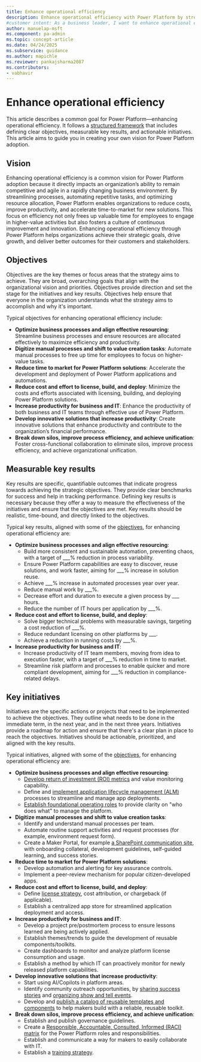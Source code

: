 ```yaml
---
title: Enhance operational efficiency
description: Enhance operational efficiency with Power Platform by streamlining processes, automating tasks, and optimizing resources.
#customer intent: As a business leader, I want to enhance operational efficiency with Power Platform so that I can streamline processes, automate tasks, and optimize resources.
author: manuelap-msft
ms.component: pa-admin
ms.topic: concept-article
ms.date: 04/24/2025
ms.subservice: guidance
ms.author: mapichle
ms.reviewer: pankajsharma2087
ms.contributors: 
- vabhavir
---
```


# Enhance operational efficiency

This article describes a common goal for Power Platform—enhancing operational efficiency. It follows a [structured framework](../vision.md) that includes defining clear objectives, measurable key results, and actionable initiatives. This article aims to guide you in creating your own vision for Power Platform adoption.

## Vision

Enhancing operational efficiency is a common vision for Power Platform adoption because it directly impacts an organization’s ability to remain competitive and agile in a rapidly changing business environment. By streamlining processes, automating repetitive tasks, and optimizing resource allocation, Power Platform enables organizations to reduce costs, improve productivity, and accelerate time-to-market for new solutions. This focus on efficiency not only frees up valuable time for employees to engage in higher-value activities but also fosters a culture of continuous improvement and innovation. Enhancing operational efficiency through Power Platform helps organizations achieve their strategic goals, drive growth, and deliver better outcomes for their customers and stakeholders.

## Objectives

Objectives are the key themes or focus areas that the strategy aims to achieve. They are broad, overarching goals that align with the organizational vision and priorities. Objectives provide direction and set the stage for the initiatives and key results. Objectives help ensure that everyone in the organization understands what the strategy aims to accomplish and why it's important.

Typical objectives for enhancing operational efficiency include:

- **Optimize business processes and align effective resourcing**: Streamline business processes and ensure resources are allocated effectively to maximize efficiency and productivity.
- **Digitize manual processes and shift to value creation tasks**: Automate manual processes to free up time for employees to focus on higher-value tasks.
- **Reduce time to market for Power Platform solutions**: Accelerate the development and deployment of Power Platform applications and automations.
- **Reduce cost and effort to license, build, and deploy**: Minimize the costs and efforts associated with licensing, building, and deploying Power Platform solutions.
- **Increase productivity for business and IT**: Enhance the productivity of both business and IT teams through effective use of Power Platform.
- **Develop innovative solutions that increase productivity**: Create innovative solutions that enhance productivity and contribute to the organization’s financial performance.
- **Break down silos, improve process efficiency, and achieve unification**: Foster cross-functional collaboration to eliminate silos, improve process efficiency, and achieve organizational unification.

## Measurable key results

Key results are specific, quantifiable outcomes that indicate progress towards achieving the strategic objectives. They provide clear benchmarks for success and help in tracking performance. Defining key results is necessary because they offer a way to measure the effectiveness of the initiatives and ensure that the objectives are met. Key results should be realistic, time-bound, and directly linked to the objectives. 

Typical key results, aligned with some of the [objectives](#objectives), for enhancing operational efficiency are:

- **Optimize business processes and align effective resourcing**:
    - Build more consistent and sustainable automation, preventing chaos, with a target of ___% reduction in process variability. 
    - Ensure Power Platform capabilities are easy to discover, reuse solutions, and work faster, aiming for ___% increase in solution reuse. 
    - Achieve ___% increase in automated processes year over year. 
    - Reduce manual work by ___%. 
    - Decrease effort and duration to execute a given process by ___ hours. 
    - Reduce the number of IT hours per application by ___%. 
- **Reduce cost and effort to license, build, and deploy**:
    - Solve bigger technical problems with measurable savings, targeting a cost reduction of ___%. 
    - Reduce redundant licensing on other platforms by ___. 
    - Achieve a reduction in running costs by ___%. 
- **Increase productivity for business and IT**:
    - Increase productivity of IT team members, moving from idea to execution faster, with a target of ___% reduction in time to market. 
    - Streamline risk platform and processes to enable quicker and more compliant development, aiming for ___% reduction in compliance-related delays. 

## Key initiatives

Initiatives are the specific actions or projects that need to be implemented to achieve the objectives. They outline what needs to be done in the immediate term, in the next year, and in the next three years. Initiatives provide a roadmap for action and ensure that there's a clear plan in place to reach the objectives. Initiatives should be actionable, prioritized, and aligned with the key results. 

Typical initiatives, aligned with some of the [objectives](#objectives), for enhancing operational efficiency are:

- **Optimize business processes and align effective resourcing**:
    - [Develop return of investment (ROI) metrics](../business-value.md) and value monitoring capability. 
    - Define and [implement application lifecycle management (ALM)](../alm.md) processes to streamline and manage app deployments. 
    - [Establish foundational operating roles](../roles.md) to provide clarity on "who does what" to manage the platform. 
- **Digitize manual processes and shift to value creation tasks**:
    - Identify and understand manual processes per team. 
    - Automate routine support activities and request processes (for example, environment request form). 
    - Create a Maker Portal, for example [a SharePoint communication site](../wiki-community.md#sharepoint-communication-site), with onboarding collateral, development guidelines, self-guided learning, and success stories. 
- **Reduce time to market for Power Platform solutions**: 
    - Develop automation and alerting for key assurance controls. 
    - Implement a peer-review mechanism for popular citizen-developed apps. 
- **Reduce cost and effort to license, build, and deploy**: 
    - Define [license strategy](../license-assignment-strategies.md), cost attribution, or chargeback (if applicable). 
    - Establish a centralized app store for streamlined application deployment and access. 
- **Increase productivity for business and IT**: 
    - Develop a project pre/postmortem process to ensure lessons learned are being actively applied. 
    - Establish themes/trends to guide the development of reusable components/toolkits. 
    - Create dashboards to monitor and analyze platform license consumption and usage. 
    - Establish a method by which IT can proactively monitor for newly released platform capabilities. 
- **Develop innovative solutions that increase productivity**: 
    - Start using AI/Copilots in platform areas. 
    - Identify community outreach opportunities, by [sharing success stories](../show-and-tell.md#share-success-stories) and [organizing show and tell events](../show-and-tell.md#organize-show-and-tell-sessions).
    - Develop and [publish a catalog of reusable templates and components](../reusable.md) to help makers build with a reliable, reusable toolkit. 
- **Break down silos, improve process efficiency, and achieve unification**:
    - Establish and publish governance guidelines.
    - Create a [Responsible, Accountable, Consulted, Informed (RACI) matrix](../roles.md) for the Power Platform roles and responsibilities.
    - Establish and communicate a way for makers to easily collaborate with IT. 
    - Establish a [training strategy](../training-strategy.md).

